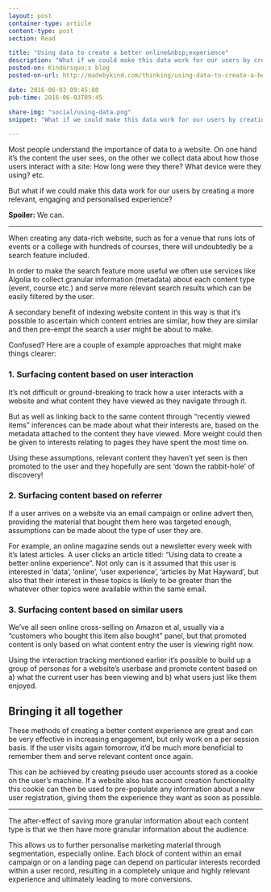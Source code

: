 ```yaml
---
layout: post
container-type: article
content-type: post
section: Read

title: "Using data to create a better online&nbsp;experience"
description: "What if we could make this data work for our users by creating a more relevant, engaging and personalised&nbsp;experience?"
posted-on: Kind&rsquo;s blog
posted-on-url: http://madebykind.com/thinking/using-data-to-create-a-better-online-experience

date: 2016-06-03 09:45:00
pub-time: 2016-06-03T09:45

share-img: "social/using-data.png"
snippet: "What if we could make this data work for our users by creating a more relevant, engaging and personalised&nbsp;experience?"

---
```


Most people understand the importance of data to a website. On one hand it’s the content the user sees, on the other we collect data about how those users interact with a site: How long were they there? What device were they using? etc.

But what if we could make this data work for our users by creating a more relevant, engaging and personalised experience?

**Spoiler:** We can.

---

When creating any data-rich website, such as for a venue that runs lots of events or a college with hundreds of courses, there will undoubtedly be a search feature included.

In order to make the search feature more useful we often use services like Algolia to collect granular information (metadata) about each content type (event, course etc.) and serve more relevant search results which can be easily filtered by the user.

A secondary benefit of indexing website content in this way is that it’s possible to ascertain which content entries are similar, how they are similar and then pre-empt the search a user might be about to make.

Confused? Here are a couple of example approaches that might make things clearer:

### 1. Surfacing content based on user interaction

It’s not difficult or ground-breaking to track how a user interacts with a website and what content they have viewed as they navigate through it.

But as well as linking back to the same content through “recently viewed items” inferences can be made about what their interests are, based on the metadata attached to the content they have viewed. More weight could then be given to interests relating to pages they have spent the most time on.

Using these assumptions, relevant content they haven’t yet seen is then promoted to the user and they hopefully are sent ‘down the rabbit-hole’ of discovery!

### 2. Surfacing content based on referrer

If a user arrives on a website via an email campaign or online advert then, providing the material that bought them here was targeted enough, assumptions can be made about the type of user they are.

For example, an online magazine sends out a newsletter every week with it’s latest articles. A user clicks an article titled: “Using data to create a better online experience”. Not only can is it assumed that this user is interested in ‘data’, ‘online’, ‘user experience’, ‘articles by Mat Hayward’, but also that their interest in these topics is likely to be greater than the whatever other topics were available within the same email.

### 3. Surfacing content based on similar users

We’ve all seen online cross-selling on Amazon et al, usually via a “customers who bought this item also bought” panel, but that promoted content is only based on what content entry the user is viewing right now.

Using the interaction tracking mentioned earlier it’s possible to build up a group of personas for a website’s userbase and promote content based on a) what the current user has been viewing and b) what users just like them enjoyed.

## Bringing it all together

These methods of creating a better content experience are great and can be very effective in increasing engagement, but only work on a per session basis. If the user visits again tomorrow, it’d be much more beneficial to remember them and serve relevant content once again.

This can be achieved by creating pseudo user accounts stored as a cookie on the user’s machine. If a website also has account creation functionality this cookie can then be used to pre-populate any information about a new user registration, giving them the experience they want as soon as possible.

---

The after-effect of saving more granular information about each content type is that we then have more granular information about the audience.

This allows us to further personalise marketing material through segmentation, especially online. Each block of content within an email campaign or on a landing page can depend on particular interests recorded within a user record, resulting in a completely unique and highly relevant experience and ultimately leading to more conversions.

